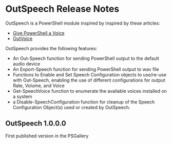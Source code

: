 # OutSpeech Release Notes

OutSpeech is a PowerShell module inspired by inspired by these articles:

- [Give PowerShell a Voice](https://learn-powershell.net/2013/12/04/give-powershell-a-voice-using-the-speechsynthesizer-class/)
- [OutVoice](https://gallery.technet.microsoft.com/scriptcenter/Out-Voice-1be16d5e)

OutSpeech provides the following features:

- An Out-Speech function for sending PowerShell output to the default audio device
- An Export-Speech function for sending PowerShell output to wav file
- Functions to Enable and Set Speech Configuration objects to use/re-use with Out-Speech, enabling the use of different configurations for output Rate, Volume, and Voice
- Get-SpeechVoice function to enumerate the available voices installed on a system
- a Disable-SpeechConfiguration function for cleanup of the Speech Configuration Object(s) used or created by OutSpeech.

## OutSpeech 1.0.0.0

First published version in the PSGallery
